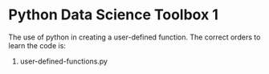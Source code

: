 # Python Data Science Toolbox 1
The use of python in creating a user-defined function. The correct orders to learn the code is:
1) user-defined-functions.py
